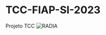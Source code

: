# TCC-FIAP-SI-2023
Projeto TCC
![RADIA](https://github.com/Kazetto/TCC-FIAP-SI-2023/assets/51913534/c075f7c9-33e6-4128-8b93-2224ff63b3a8)
